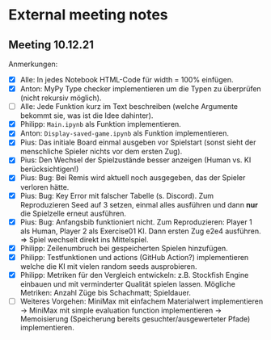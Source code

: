 # External meeting notes

## Meeting 10.12.21

Anmerkungen:

- [x] Alle: In jedes Notebook HTML-Code für width = 100% einfügen.
- [x] Anton: MyPy Type checker implementieren um die Typen zu überprüfen (nicht rekursiv möglich).
- [ ] Alle: Jede Funktion kurz im Text beschreiben (welche Argumente bekommt sie, was ist die Idee dahinter).
- [x] Philipp: `Main.ipynb` als Funktion implementieren.
- [x] Anton: `Display-saved-game.ipynb` als Funktion implementieren.
- [x] Pius: Das initiale Board einmal ausgeben vor Spielstart (sonst sieht der menschliche Spieler nichts vor dem ersten Zug).
- [x] Pius: Den Wechsel der Spielzustände besser anzeigen (Human vs. KI berücksichtigen!)
- [x] Pius: Bug: Bei Remis wird aktuell noch ausgegeben, das der Spieler verloren hätte.
- [x] Pius: Bug: Key Error mit falscher Tabelle (s. Discord). Zum Reproduzieren Seed auf 3 setzen, einmal alles ausführen und dann **nur** die Spielzelle erneut ausführen.
- [x] Pius: Bug: Anfangsbib funktioniert nicht. Zum Reproduzieren: Player 1 als Human, Player 2 als Exercise01 KI. Dann ersten Zug e2e4 ausführen. ⇒ Spiel wechselt direkt ins Mittelspiel.
- [x] Philipp: Zeilenumbruch bei gespeicherten Spielen hinzufügen.
- [x] Philipp: Testfunktionen und actions (GitHub Action?) implementieren welche die KI mit vielen random seeds ausprobieren.
- [x] Philipp: Metriken für den Vergleich entwickeln: z.B. Stockfish Engine einbauen und mit verminderter Qualität spielen lassen. Mögliche Metriken: Anzahl Züge bis Schachmatt; Spieldauer.
- [ ] Weiteres Vorgehen: MiniMax mit einfachem Materialwert implementieren → MiniMax mit simple evaluation function implementieren → Memoisierung (Speicherung bereits gesuchter/ausgewerteter Pfade) implementieren.
